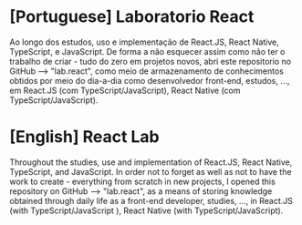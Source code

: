 # [Portuguese] Laboratorio React

Ao longo dos estudos, uso e implementação de React.JS, React Native, TypeScript, e JavaScript.
De forma a não esquecer assim como não ter o trabalho de criar - tudo do zero em projetos novos, 
abri este repositorio no GitHub --> "lab.react", como meio de armazenamento de conhecimentos obtidos por meio do dia-a-dia como desenvolvedor front-end, estudos, ..., em React.JS (com TypeScript/JavaScript), React Native (com TypeScript/JavaScript).


# [English] React Lab

Throughout the studies, use and implementation of React.JS, React Native, TypeScript, and JavaScript.
In order not to forget as well as not to have the work to create - everything from scratch in new projects,
I opened this repository on GitHub --> "lab.react", as a means of storing knowledge obtained through daily life as a front-end developer, studies, ..., in React.JS (with TypeScript/JavaScript ), React Native (with TypeScript/JavaScript).
